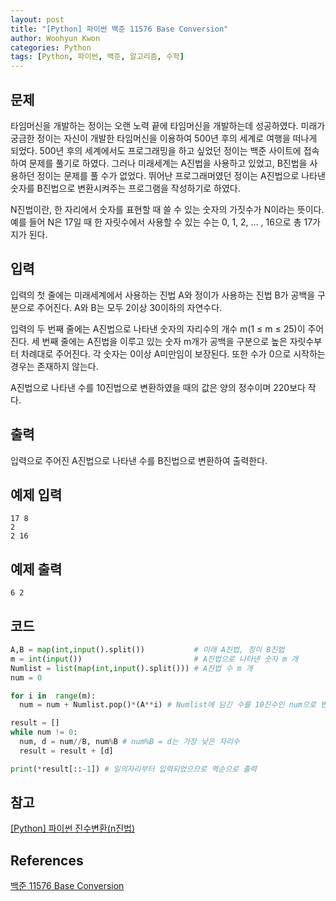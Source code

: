 ```yaml
--- 
layout: post
title: "[Python] 파이썬 백준 11576 Base Conversion"
author: Woohyun Kwon
categories: Python
tags: [Python, 파이썬, 백준, 알고리즘, 수학]
---
```


## 문제
타임머신을 개발하는 정이는 오랜 노력 끝에 타임머신을 개발하는데 성공하였다. 미래가 궁금한 정이는 자신이 개발한 타임머신을 이용하여 500년 후의 세계로 여행을 떠나게 되었다. 500년 후의 세계에서도 프로그래밍을 하고 싶었던 정이는 백준 사이트에 접속하여 문제를 풀기로 하였다. 그러나 미래세계는 A진법을 사용하고 있었고, B진법을 사용하던 정이는 문제를 풀 수가 없었다. 뛰어난 프로그래머였던 정이는 A진법으로 나타낸 숫자를 B진법으로 변환시켜주는 프로그램을 작성하기로 하였다. 

N진법이란, 한 자리에서 숫자를 표현할 때 쓸 수 있는 숫자의 가짓수가 N이라는 뜻이다. 예를 들어 N은 17일 때 한 자릿수에서 사용할 수 있는 수는 0, 1, 2, ... , 16으로 총 17가지가 된다.

## 입력
입력의 첫 줄에는 미래세계에서 사용하는 진법 A와 정이가 사용하는 진법 B가 공백을 구분으로 주어진다. A와 B는 모두 2이상 30이하의 자연수다.

입력의 두 번째 줄에는 A진법으로 나타낸 숫자의 자리수의 개수 m(1 ≤ m ≤ 25)이 주어진다. 세 번째 줄에는 A진법을 이루고 있는 숫자 m개가 공백을 구분으로 높은 자릿수부터 차례대로 주어진다. 각 숫자는 0이상 A미만임이 보장된다. 또한 수가 0으로 시작하는 경우는 존재하지 않는다.

A진법으로 나타낸 수를 10진법으로 변환하였을 때의 값은 양의 정수이며 220보다 작다.

## 출력
입력으로 주어진 A진법으로 나타낸 수를 B진법으로 변환하여 출력한다.

## 예제 입력 
    17 8
    2
    2 16
## 예제 출력 
    6 2

## 코드

```python
A,B = map(int,input().split())           # 미래 A진법, 정이 B진법
m = int(input())                         # A진법으로 나타낸 숫자 m 개
Numlist = list(map(int,input().split())) # A진법 수 m 개         
num = 0

for i in  range(m):
  num = num + Numlist.pop()*(A**i) # Numlist에 담긴 수를 10진수인 num으로 변환

result = []
while num != 0:
  num, d = num//B, num%B # num%B = d는 가장 낮은 자리수
  result = result + [d]  

print(*result[::-1]) # 일의자리부터 입력되었으므로 역순으로 출력
```

## 참고

[\[Python\] 파이썬 진수변환(n진법)](https://woohyunkwon.github.io/python/2022/01/06/Base-N.html)

## References

[백준 11576 Base Conversion](https://www.acmicpc.net/problem/11576)